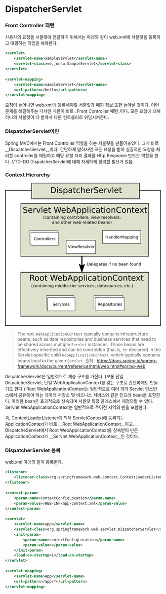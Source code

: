 # DispatcherServlet



### Front Controller 패턴

사용자의 요청을 서블릿에 전달하기 위해서는 아래와 같이 web.xml에 서블릿을 등록하고 매핑하는 작업을 해야한다.

```xml
<servlet>
	<servlet-name>sampleServlet</servlet-name>
	<servlet-class>me.junsu.SampleServlet</servlet-class>
</servlet>

<servlet-mapping>
	<servlet-name>sampleServlet</servlet-name>
	<url-pattern>/hello</url-pattern>
</servlet-mapping>
```
요청이 늘어나면 web.xml에 등록해야할 서블릿과 매핑 정보 또한 늘어날 것이다. 
이런 문제를 해결해주는 디자인 패턴이 바로 _Front Controller 패턴_이다. 
모든 요청에 대해 하나의 서블릿이 다 받아서 다른 컨트롤러로 위임시켜준다. 

### DispatcherServlet이란
Spring MVC에서는 Front Controller 역할을 하는 서블릿을 만들어놓았다. 그게 바로 __DispatcherServlet__이다.
간단하게 말하자면 모든 요청을 받아 실질적인 요청을 처리할 controller를 매핑하고 해당 요청 처리 결과를 Http Response 만드는 역할을 한다.
//TO-DO DispatcherServlet에 대해 자세하게 정리할 필요가 있음. 



### Context Hierarchy

![mvc-hierarchy](/JSP/image/mvc-context-hierarchy.png)

> The root `WebApplicationContext` typically contains infrastructure beans, such as data repositories and business services that need to be shared across multiple `Servlet` instances. Those beans are effectively inherited and can be overridden (that is, re-declared) in the Servlet-specific child `WebApplicationContext`, which typically contains beans local to the given `Servlet`.
> 출처 : https://docs.spring.io/spring-framework/docs/current/reference/html/web.html#spring-web

DispatcherServlet은 일반적으로 계층 구조를 가진다. (보통 단일 DispatcherServlet, 단일 WebApplicationContext를 갖는 구조로 간단하게도 만들기도 한다.)
Root WebApplicationContext는 일반적으로 여러 개의 Servlet 인스턴스에서 공유해야 하는 데이터 저장소 및 비즈니스 서비스와 같은 인프라 bean을 포함한다.
이러한 bean은 효과적으로 상속되며 서블릿 특정 클래스에서 재정의될 수 있다.
Servlet WebApplicationContext는 일반적으로 주어진 지역의 빈을 포함한다.

즉, ContextLoaderListener에 의해 ServletContext에 등록되는 ApplicationContext가 바로 __Root WebApplicationContext__이고,
DIspatcheServlet에서 Root WebApplicationContext를 상속받아 만든 ApplicationContext가 __Servlet WebApplicationContext__인 것이다.



### DispatcherServlet 등록
web.xml 아래와 같이 등록한다.

```xml
<listener>
	<listener-class>org.springframework.web.context.ContextLoaderListener</listener-class>
</listener>

<context-param>
	<param-name>contextConfigLocation</param-name>
	<param-value>/WEB-INF/app-context.xml</param-value>
</context-param>

<servlet>
	<servlet-name>app</servlet-name>
	<servlet-class>org.springframework.web.servlet.DispatcherServlet</servlet-class>
	<init-param>
		<param-name>contextConfigLocation</param-name>
		<param-value></param-value>
	</init-param>
	<load-on-startup>1</load-on-startup>
</servlet>

<servlet-mapping>
	<servlet-name>app</servlet-name>
	<url-pattern>/app/*</url-pattern>
</servlet-mapping>
```